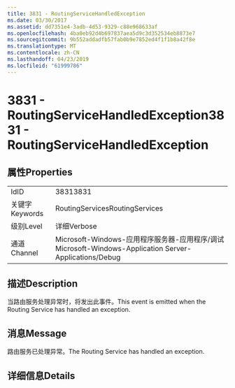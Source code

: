 ```yaml
---
title: 3831 - RoutingServiceHandledException
ms.date: 03/30/2017
ms.assetid: dd7351e4-3adb-4d53-9329-c88e968633af
ms.openlocfilehash: 4ba0eb92d4b697837aea5d9c3d352534eb8873e7
ms.sourcegitcommit: 9b552addadfb57fab0b9e7852ed4f1f1b8a42f8e
ms.translationtype: MT
ms.contentlocale: zh-CN
ms.lasthandoff: 04/23/2019
ms.locfileid: "61999786"
---
```

# <a name="3831---routingservicehandledexception"></a><span data-ttu-id="aef2a-102">3831 - RoutingServiceHandledException</span><span class="sxs-lookup"><span data-stu-id="aef2a-102">3831 - RoutingServiceHandledException</span></span>
## <a name="properties"></a><span data-ttu-id="aef2a-103">属性</span><span class="sxs-lookup"><span data-stu-id="aef2a-103">Properties</span></span>  
  
|||  
|-|-|  
|<span data-ttu-id="aef2a-104">Id</span><span class="sxs-lookup"><span data-stu-id="aef2a-104">ID</span></span>|<span data-ttu-id="aef2a-105">3831</span><span class="sxs-lookup"><span data-stu-id="aef2a-105">3831</span></span>|  
|<span data-ttu-id="aef2a-106">关键字</span><span class="sxs-lookup"><span data-stu-id="aef2a-106">Keywords</span></span>|<span data-ttu-id="aef2a-107">RoutingServices</span><span class="sxs-lookup"><span data-stu-id="aef2a-107">RoutingServices</span></span>|  
|<span data-ttu-id="aef2a-108">级别</span><span class="sxs-lookup"><span data-stu-id="aef2a-108">Level</span></span>|<span data-ttu-id="aef2a-109">详细</span><span class="sxs-lookup"><span data-stu-id="aef2a-109">Verbose</span></span>|  
|<span data-ttu-id="aef2a-110">通道</span><span class="sxs-lookup"><span data-stu-id="aef2a-110">Channel</span></span>|<span data-ttu-id="aef2a-111">Microsoft-Windows-应用程序服务器-应用程序/调试</span><span class="sxs-lookup"><span data-stu-id="aef2a-111">Microsoft-Windows-Application Server-Applications/Debug</span></span>|  
  
## <a name="description"></a><span data-ttu-id="aef2a-112">描述</span><span class="sxs-lookup"><span data-stu-id="aef2a-112">Description</span></span>  
 <span data-ttu-id="aef2a-113">当路由服务处理异常时，将发出此事件。</span><span class="sxs-lookup"><span data-stu-id="aef2a-113">This event is emitted when the Routing Service has handled an exception.</span></span>  
  
## <a name="message"></a><span data-ttu-id="aef2a-114">消息</span><span class="sxs-lookup"><span data-stu-id="aef2a-114">Message</span></span>  
 <span data-ttu-id="aef2a-115">路由服务已处理异常。</span><span class="sxs-lookup"><span data-stu-id="aef2a-115">The Routing Service has handled an exception.</span></span>  
  
## <a name="details"></a><span data-ttu-id="aef2a-116">详细信息</span><span class="sxs-lookup"><span data-stu-id="aef2a-116">Details</span></span>
